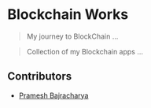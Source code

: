 # Blockchain Works

> My journey to BlockChain ...

> Collection of my Blockchain apps ...

## Contributors 

- [Pramesh Bajracharya](http://bajracharya.me)
 
